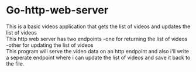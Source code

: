 # Go-http-web-server  
This is a basic videos application that gets the list of videos and updates the list of videos  
This http web server has two endpoints
  -one for returning the list of videos
  -other for updating the list of videos  
This program will serve the video data on an http endpoint and also i'll write a seperate endpoint where i can update the list of videos and save it back to the file.
